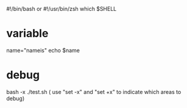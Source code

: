 #!/bin/bash or #!/usr/bin/zsh
which $SHELL
# variable
name="nameis"
echo $name

# debug
bash -x ./test.sh ( use "set -x" and "set +x" to indicate which areas to debug)